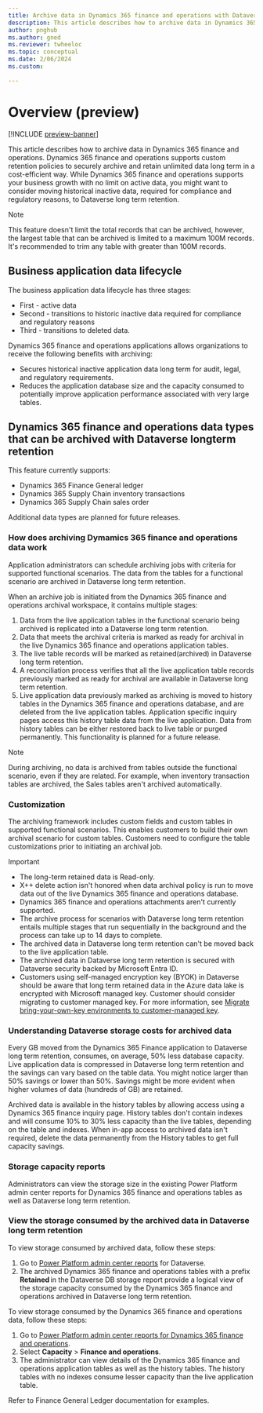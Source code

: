 ```yaml
---
title: Archive data in Dynamics 365 finance and operations with Dataverse (preview) 
description: This article describes how to archive data in Dynamics 365 finance and operations. 
author: pnghub
ms.author: gned
ms.reviewer: twheeloc
ms.topic: conceptual
ms.date: 2/06/2024
ms.custom:

---
```


# Overview (preview)  

[!INCLUDE [preview-banner](../../../supply-chain/includes/preview-banner.md)]

This article describes how to archive data in Dynamics 365 finance and operations. Dynamics 365 finance and operations supports custom retention policies to securely archive and retain unlimited data long term in a cost-efficient way. While Dynamics 365 finance and operations supports your business growth with no limit on active data, you might want to consider moving historical inactive data, required for compliance and regulatory reasons, to Dataverse long term retention. 

>[!NOTE]
> This feature doesn't limit the total records that can be archived, however, the largest table that can be archived is limited to a maximum 100M records. It's recommended to trim any table with greater than 100M records. 

## Business application data lifecycle 

The business application data lifecycle has three stages: 
 - First - active data
 - Second - transitions to historic inactive data required for compliance and regulatory reasons
 - Third - transitions to deleted data. 

Dynamics 365 finance and operations applications allows organizations to receive the following benefits with archiving:
 - Secures historical inactive application data long term for audit, legal, and regulatory requirements.
 - Reduces the application database size and the capacity consumed to potentially improve application performance associated with very large tables. 

## Dynamics 365 finance and operations data types that can be archived with Dataverse longterm retention  

This feature currently supports:
 - Dynamics 365 Finance General ledger
 - Dynamics 365 Supply Chain inventory transactions
 - Dynamics 365 Supply Chain sales order

Additional data types are planned for future releases.  

### How does archiving Dymamics 365 finance and operations data work 

Application administrators can schedule archiving jobs with criteria for supported functional scenarios. The data from the tables for a functional scenario are archived in Dataverse long term retention. 

When an archive job is initiated from the Dynamics 365 finance and operations archival workspace, it contains multiple stages:
1. Data from the live application tables in the functional scenario being archived is replicated into a Dataverse long term retention.
2. Data that meets the archival criteria is marked as ready for archival in the live Dynamics 365 finance and operations application tables.
3. The live table records will be marked as retained(archived) in Dataverse long term retention.
4. A reconciliation process verifies that all the live application table records previously marked as ready for archival are available in Dataverse long term retention.
5. Live application data previously marked as archiving is moved to history tables in the Dynamics 365 finance and operations database, and are deleted from the live application tables. Application specific inquiry pages access this history table data from the live application. Data from history tables can be either restored back to live table or purged permanently. This functionality is planned for a future release.  

>[!Note]
>During archiving, no data is archived from tables outside the functional scenario, even if they are related. For example, when inventory transaction tables are archived, the Sales tables aren't archived automatically. 

### Customization 

The archiving framework includes custom fields and custom tables in supported functional scenarios. This enables customers to build their own archival scenario for custom tables. Customers need to configure the table customizations prior to initiating an archival job. 

 
Important 
 - The long-term retained data is Read-only.
 - X++ delete action isn't honored when data archival policy is run to move data out of the live Dynamics 365 finance and operations database.
 - Dynamics 365 finance and operations attachments aren't currently supported.
 - The archive process for scenarios with Dataverse long term retention entails multiple stages that run sequentially in the background and the process can take up to 14 days to complete.
 - The archived data in Dataverse long term retention can't be moved back to the live application table.
 - The archived data in Dataverse long term retention is secured with Dataverse security backed by Microsoft Entra ID.
 - Customers using self-managed encryption key (BYOK) in Dataverse should be aware that long term retained data in the Azure data lake is encrypted with Microsoft managed key. Customer should consider migrating to customer managed key. For more information, see [Migrate bring-your-own-key environments to customer-managed key](/power-platform/admin/cmk-migrate-from-byok). 

 
### Understanding Dataverse storage costs for archived data  

Every GB moved from the Dynamics 365 Finance application to Dataverse long term retention, consumes, on average, 50% less database capacity. Live application data is compressed in Dataverse long term retention and the savings can vary based on the table data. You might notice larger than 50% savings or lower than 50%. Savings might be more evident when higher volumes of data (hundreds of GB) are retained.  

Archived data is available in the history tables by allowing access using a Dynamics 365 finance inquiry page. History tables don't contain indexes and will consume 10% to 30% less capacity than the live tables, depending on the table and indexes. When in-app access to archived data isn't required, delete the data permanently from the History tables to get full capacity savings. 

### Storage capacity reports 

Administrators can view the storage size in the existing Power Platform admin center reports for Dynamics 365 finance and operations tables as well as Dataverse long term retention. 

### View the storage consumed by the archived data in Dataverse long term retention  

To view storage consumed by archived data, follow these steps:
1. Go to [Power Platform admin center reports](https://learn.microsoft.com/power-platform/admin/capacity-storage) for Dataverse.
2. The archived Dynamics 365 finance and operations tables with a prefix **Retained** in the Dataverse DB storage report provide a logical view of the storage capacity consumed by the Dynamics 365 finance and operations archived in Dataverse long term retention.  

To view storage consumed by the Dynamics 365 finance and operations data, follow these steps:
1. Go to [Power Platform admin center reports for Dynamics 365 finance and operations](https://learn.microsoft.com/power-platform/admin/finance-operations-storage-capacity).
2. Select **Capacity** > **Finance and operations**.
3. The administrator can view details of the Dynamics 365 finance and operations application tables as well as the history tables. The history tables with no indexes consume lesser capacity than the live application table.  

 

Refer to Finance General Ledger documentation for  examples. 

